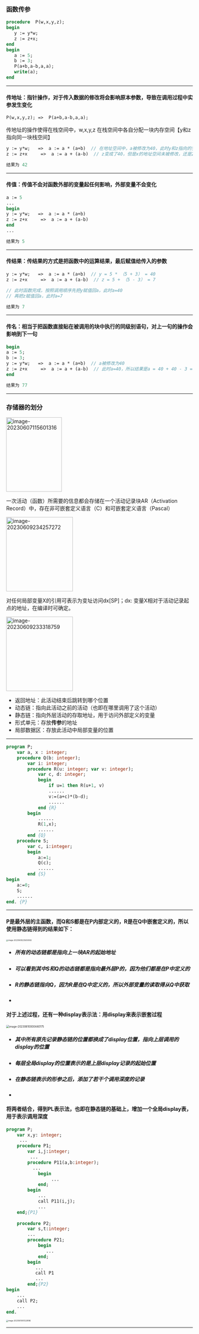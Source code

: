 ### 函数传参

~~~pascal
procedure  P(w,x,y,z);
begin
   y := y*w;
   z := z+x;
end
begin
   a := 5;
   b := 3;
   P(a+b,a-b,a,a); 
   write(a);
end

~~~

-----

#### 	传地址：指针操作，对于传入数据的修改将会影响原本参数，导致在调用过程中实参发生变化

~~~pascal
P(w,x,y,z);	=>	P(a+b,a-b,a,a);
~~~

传地址的操作使得在栈空间中，w,x,y,z 在栈空间中各自分配一块内存空间【y和z指向同一块栈空间】

~~~pascal
y := y*w;	=>	a := a * (a+b)	// 在地址空间中，a被修改为40，此时y和z指向的空间为40
z := z+x	 =>	 a := a + (a-b)	 // z变成了40，但是x的地址空间未被修改，还是2

结果为 42
~~~

-----

#### 	传值：传值不会对函数外部的变量起任何影响，外部变量不会变化

~~~pascal
a := 5
...
begin
y := y*w;	=>	a := a * (a+b)	
z := z+x	 =>	 a := a + (a-b)	 
end
...

结果为 5
~~~

-----

#### 	传结果：传结果的方式是把函数中的运算结果，最后赋值给传入的参数

~~~pascal
y := y*w;	=>	a := a * (a+b)	// y = 5 * （5 + 3） = 40
z := z+x	 =>	 a := a + (a-b)	 // z = 5 + （5 - 3） = 7

// 此时函数完成，按照调用顺序先把y赋值回a，此时a=40
// 再把z赋值回a，此时a=7

结果为 7
~~~

-----

#### 	传名：相当于把函数直接贴在被调用的块中执行的同级别语句，对上一句的操作会影响到下一句

~~~pascal
begin
a := 5;
b := 3;
y := y*w;	=>	a := a * (a+b)	// a被修改为40
z := z+x	 =>	 a := a + (a-b)	 // 此时a=40，所以结果是a = 40 + 40 - 3 = 77
end

结果为 77
~~~



------

### 存储器的划分

<img src=".\img\image-20230607115601316.png" alt="image-20230607115601316" style="height:200px; width:150px" />

一次活动（函数）所需要的信息都会存储在一个活动记录块AR（Activation Record）中，存在非可嵌套定义语言（C）和可嵌套定义语言（Pascal）

<img src=".\img\image-20230609234257272.png" alt="image-20230609234257272" style="height:200px; width:180px" />

对任何局部变量X的引用可表示为变址访问dx[SP]；dx: 变量X相对于活动记录起点的地址，在编译时可确定。



<img src=".\img\image-20230609233318759.png" alt="image-20230609233318759" style="height:200px; width:180px" />

- 返回地址：此活动结束后跳转到哪个位置
- 动态链：指向此活动之前的活动（也即在哪里调用了这个活动）
- 静态链：指向外层活动的存取地址，用于访问外部定义的变量
- 形式单元：存放**传参**的地址
- 局部数据区：存放此活动中局部变量的位置

-----

~~~pascal
program P;
	var a, x : integer;
	procedure Q(b: integer);
        var i: integer;
        procedure R(u: integer; var v: integer);
            var c, d: integer;
            begin 
                if u=1 then R(u+1, v)
                ......
                v:=(a+c)*(b-d);
                ......
        	end {R}
        begin
            ......
            R(1,x);
            ......
        end {Q}
    procedure S;
        var c, i:integer;
        begin
            a:=1;
            Q(c);
            ......
        end {S}
begin
	a:=0;
	S;
	......
end. {P}

~~~

-----

#### P是最外层的主函数，而Q和S都是在P内部定义的，R是在Q中嵌套定义的，所以使用静态链得到的结果如下：

<img src=".\img\image-20230609235650082.png" alt="image-20230609235650082" style="zoom:33%;" />

- ##### 所有的动态链都是指向上一块AR的起始地址

- ##### 可以看到其中S和Q的动态链都是指向最外层P的，因为他们都是在P中定义的

- ##### R的静态链指向Q，因为R是在Q中定义的，所以外部变量的读取得从Q中获取

-  

#### 对于上述过程，还有一种display表示法：用display来表示嵌套过程

<img src=".\img\image-20230610000440175.png" alt="image-20230610000440175" style="zoom:50%;" />

- ##### 其中所有原先记录静态链的位置都换成了display位置，指向上层调用的display的位置

- ##### 每层全局display的位置表示的是上层display记录的起始位置

- ##### 在静态链表示的形参之后，添加了若干个调用深度的记录

- 



#### 将两者结合，得到PL表示法，也即在静态链的基础上，增加一个全局display表，用于表示调用深度

~~~pascal
program P;
   	var x,y: integer;
     ...
   	procedure P1;
       	var i,j:integer;
         ...
       	procedure P11(a,b:integer);
          ...
        	begin
                 ...
           	end;
       	begin
           	...
           	call P11(i,j);
           	...
    end;{P1}
       	
   	procedure P2;
   		var s,t:integer;
       	...
      	procedure P21;
         	begin
               ...
         	end;
      	begin
           ...
           call P1
           ...
        end;{P2}
begin
    ...
    call P2;
    ...
end.
~~~

<img src=".\img\image-20230610001228186.png" alt="image-20230610001228186" style="zoom:33%;" />

------

